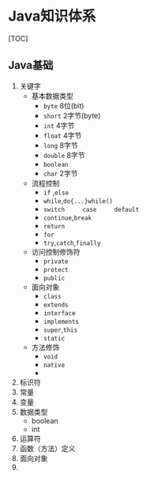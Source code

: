 # Java知识体系

[TOC]

## Java基础

1. 关键字
   + 基本数据类型
     + `byte`	8位(bit)
     + `short`       2字节(byte)
     + `int`            4字节
     + `float`         4字节
     + `long`         8字节
     + `double`     8字节
     + `boolean`   
     + `char`          2字节
   + 流程控制
     + `if` ,`else`
     + `while`,`do{...}while()`
     + `switch     case     default`
     + `continue`,`break`
     + `return`
     + `for`
     + `try`,`catch`,`finally`
   + 访问控制修饰符
     * `private`		
     * `protect`
     * `public`
   + 面向对象
     * `class`
     * `extends`
     * `interface`
     * `implements`
     * `super`,`this`
     * `static`
   + 方法修饰
     + `void`
     + `native`
     + ​
2. 标识符
3. 常量
4. 变量
5. 数据类型
   * boolean
   * int
6. 运算符
7. 函数（方法）定义
8. 面向对象
9. ​